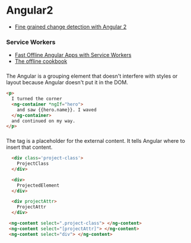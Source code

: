 # Angular2

* [Fine grained change detection with Angular 2](https://juristr.com/blog/2016/04/angular2-change-detection/)

### Service Workers
* [Fast Offline Angular Apps with Service Workers](https://coryrylan.com/blog/fast-offline-angular-apps-with-service-workers)
* [The offline cookbook](https://jakearchibald.com/2014/offline-cookbook/)

### <ng-container>
The Angular <ng-container> is a grouping element that doesn't interfere with styles or layout because Angular doesn't put it in the DOM.
```html
<p>
  I turned the corner
  <ng-container *ngIf="hero">
    and saw {{hero.name}}. I waved
  </ng-container>
  and continued on my way.
</p>
```

### <ng-content>
The <ng-content> tag is a placeholder for the external content. It tells Angular where to insert that content.
```html
  <div class='project-class'>
    ProjectClass
  </div>

  <div>
    ProjectedElement
  </div>

  <div projectAttr>
    ProjectAttr
  </div>
 ``` 
 
 ```html
  <ng-content select=".project-class"> </ng-content>
  <ng-content select="[projectAttr]"> </ng-content>
  <ng-content select="div"> </ng-content>
```
